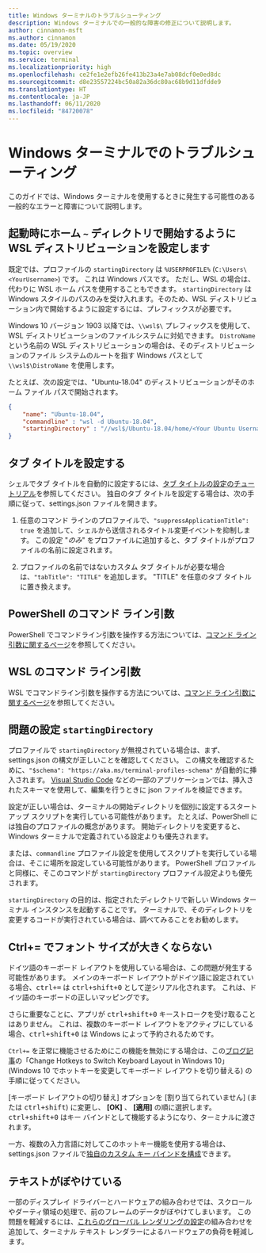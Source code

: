 ```yaml
---
title: Windows ターミナルのトラブルシューティング
description: Windows ターミナルでの一般的な障害の修正について説明します。
author: cinnamon-msft
ms.author: cinnamon
ms.date: 05/19/2020
ms.topic: overview
ms.service: terminal
ms.localizationpriority: high
ms.openlocfilehash: ce2fe1e2efb26fe413b23a4e7ab08dcf0e0ed8dc
ms.sourcegitcommit: d8e23557224bc50a82a36dc80ac68b9d11dfdde9
ms.translationtype: HT
ms.contentlocale: ja-JP
ms.lasthandoff: 06/11/2020
ms.locfileid: "84720078"
---
```

# <a name="troubleshooting-in-windows-terminal"></a>Windows ターミナルでのトラブルシューティング

このガイドでは、Windows ターミナルを使用するときに発生する可能性のある一般的なエラーと障害について説明します。

## <a name="set-your-wsl-distribution-to-start-in-the-home--directory-when-launched"></a>起動時にホーム `~` ディレクトリで開始するように WSL ディストリビューションを設定します

既定では、プロファイルの `startingDirectory` は `%USERPROFILE%` (`C:\Users\<YourUsername>`) です。 これは Windows パスです。 ただし、WSL の場合は、代わりに WSL ホーム パスを使用することもできます。 `startingDirectory` は Windows スタイルのパスのみを受け入れます。そのため、WSL ディストリビューション内で開始するように設定するには、プレフィックスが必要です。

Windows 10 バージョン 1903 以降では、`\\wsl$\` プレフィックスを使用して、WSL ディストリビューションのファイルシステムに対処できます。 `DistroName` という名前の WSL ディストリビューションの場合は、そのディストリビューションのファイル システムのルートを指す Windows パスとして `\\wsl$\DistroName` を使用します。

たとえば、次の設定では、"Ubuntu-18.04" のディストリビューションがそのホーム ファイル パスで開始されます。

```json
{
    "name": "Ubuntu-18.04",
    "commandline" : "wsl -d Ubuntu-18.04",
    "startingDirectory" : "//wsl$/Ubuntu-18.04/home/<Your Ubuntu Username>",
}
```

## <a name="setting-the-tab-title"></a>タブ タイトルを設定する

シェルでタブ タイトルを自動的に設定するには、[タブ タイトルの設定のチュートリアル](./tutorials/tab-title.md)を参照してください。 独自のタブ タイトルを設定する場合は、次の手順に従って、settings.json ファイルを開きます。

1. 任意のコマンド ラインのプロファイルで、`"suppressApplicationTitle": true` を追加して、シェルから送信されるタイトル変更イベントを抑制します。 この設定 "*のみ*" をプロファイルに追加すると、タブ タイトルがプロファイルの名前に設定されます。

2. プロファイルの名前ではないカスタム タブ タイトルが必要な場合は、`"tabTitle": "TITLE"` を追加します。 "TITLE" を任意のタブ タイトルに置き換えます。

## <a name="command-line-arguments-in-powershell"></a>PowerShell のコマンド ライン引数

PowerShell でコマンドライン引数を操作する方法については、[コマンド ライン引数に関するページ](./command-line-arguments.md)を参照してください。

## <a name="command-line-arguments-in-wsl"></a>WSL のコマンド ライン引数

WSL でコマンドライン引数を操作する方法については、[コマンド ライン引数に関するページ](./command-line-arguments.md)を参照してください。

## <a name="problem-setting-startingdirectory"></a>問題の設定 `startingDirectory`

プロファイルで `startingDirectory` が無視されている場合は、まず、settings.json の構文が正しいことを確認してください。 この構文を確認するために、`"$schema": "https://aka.ms/terminal-profiles-schema"` が自動的に挿入されます。 [Visual Studio Code](https://code.visualstudio.com/download) などの一部のアプリケーションでは、挿入されたスキーマを使用して、編集を行うときに json ファイルを検証できます。

設定が正しい場合は、ターミナルの開始ディレクトリを個別に設定するスタートアップ スクリプトを実行している可能性があります。 たとえば、PowerShell には独自のプロファイルの概念があります。 開始ディレクトリを変更すると、Windows ターミナルで定義されている設定よりも優先されます。

または、`commandline` プロファイル設定を使用してスクリプトを実行している場合は、そこに場所を設定している可能性があります。 PowerShell プロファイルと同様に、そこのコマンドが `startingDirectory` プロファイル設定よりも優先されます。

`startingDirectory` の目的は、指定されたディレクトリで新しい Windows ターミナル インスタンスを起動することです。 ターミナルで、そのディレクトリを変更するコードが実行されている場合は、調べてみることをお勧めします。

## <a name="ctrl-does-not-increase-the-font-size"></a>Ctrl+= でフォント サイズが大きくならない

ドイツ語のキーボード レイアウトを使用している場合は、この問題が発生する可能性があります。 メインのキーボード レイアウトがドイツ語に設定されている場合、<kbd>ctrl+=</kbd> は <kbd>ctrl+shift+0</kbd> として逆シリアル化されます。 これは、ドイツ語のキーボードの正しいマッピングです。

さらに重要なことに、アプリが <kbd>ctrl+shift+0</kbd> キーストロークを受け取ることはありません。 これは、複数のキーボード レイアウトをアクティブにしている場合、<kbd>ctrl+shift+0</kbd> は Windows によって予約されるためです。

`Ctrl+=` を正常に機能させるためにこの機能を無効にする場合は、この[ブログ記事](https://winaero.com/blog/change-hotkeys-switch-keyboard-layout-windows-10/)の「Change Hotkeys to Switch Keyboard Layout in Windows 10」 (Windows 10 でホットキーを変更してキーボード レイアウトを切り替える) の手順に従ってください。

[キーボード レイアウトの切り替え] オプションを [割り当てられていません] (または <kbd>ctrl+shift</kbd>) に変更し、 **[OK]** 、 **[適用]** の順に選択します。 <kbd>ctrl+shift+0</kbd> はキー バインドとして機能するようになり、ターミナルに渡されます。

一方、複数の入力言語に対してこのホットキー機能を使用する場合は、settings.json ファイルで[独自のカスタム キー バインドを構成](./customize-settings/key-bindings.md)できます。

## <a name="the-text-is-blurry"></a>テキストがぼやけている

一部のディスプレイ ドライバーとハードウェアの組み合わせでは、スクロールやダーティ領域の処理で、前のフレームのデータがぼやけてしまいます。 この問題を軽減するには、[これらのグローバル レンダリングの設定](./customize-settings/global-settings.md#rendering-settings)の組み合わせを追加して、ターミナル テキスト レンダラーによるハードウェアの負荷を軽減します。
